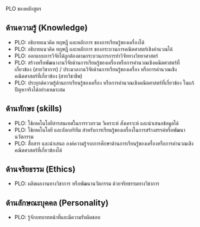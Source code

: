 PLO ของหลักสูตร

## ด้านความรู้ (Knowledge)
- PLO: อธิบายแนวคิด ทฤษฎี และหลักการ ของการเรียนรู้ของเครื่องได้
- PLO: อธิบายแนวคิด ทฤษฎี และหลักการ ของกระบวนการคณิตศาสตร์เชิงคำนวณได้
- PLO: ออกแบบการวิจัยได้ถูกต้องตามกระบวนการการทำวิจัยทางวิทยาศาสตร์
- PLO: สร้างหรือพัฒนางานวิจัยด้านการเรียนรู้ของเครื่องหรือการคำนวณเชิงคณิตศาสตร์ที่เกี่ยวข้อง (สายวิชาการ) / ประมวลงานวิจัยด้านการเรียนรู้ของเครื่อง หรือการคำนวณเชิงคณิตศาสตร์ที่เกี่ยวข้อง (สายวิชาชีพ)
- PLO: ประยุกต์ความรู้ด้านการเรียนรู้ของเครื่อง หรือการคำนวณเชิงคณิตศาสตร์ที่เกี่ยวข้อง ในแก้ปัญหาจริงได้อย่างเหมาะสม 

## ด้านทักษะ (skills)
- PLO: ใช้เทคโนโลยีสารสนเทศในการรวบรวม วิเคราะห์ สังเคราะห์ และนำเสนอข้อมูลได้
- PLO: ใช้เทคโนโลยี และอัลกอริทึม สำหรับการเรียนรู้ของเครื่องในการสร้างสรรค์หรือพัฒนานวัตกรรม
- PLO: สื่อสาร และนำเสนอ องค์ความรู้จากการศึกษาด้านการเรียนรู้ของเครื่องหรือการคำนวณเชิงคณิตศาสตร์ที่เกี่ยวข้องได้

## ด้านจริยธรรม (Ethics)
- PLO: ผลิตผลงานทางวิชาการ หรือพัฒนานวัตกรรม ด้วยจริยธรรมทางวิชาการ

## ด้านลักษณะบุคคล (Personality)
- PLO: รู้จักบทบาทหน้าที่และมีความรับผิดชอบ
